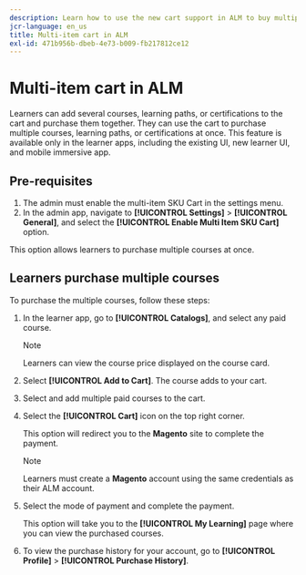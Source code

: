 ```yaml
---
description: Learn how to use the new cart support in ALM to buy multiple SKUs.
jcr-language: en_us
title: Multi-item cart in ALM
exl-id: 471b956b-dbeb-4e73-b009-fb217812ce12
---
```

# Multi-item cart in ALM

Learners can add several courses, learning paths, or certifications to the cart and purchase them together. They can use the cart to purchase multiple courses, learning paths, or certifications at once. This feature is available only in the learner apps, including the existing UI, new learner UI, and mobile immersive app.

## Pre-requisites

1. The admin must enable the multi-item SKU Cart in the settings menu.
1. In the admin app, navigate to **[!UICONTROL Settings]** > **[!UICONTROL General]**, and select the **[!UICONTROL Enable Multi Item SKU Cart]** option.

This option allows learners to purchase multiple courses at once.

## Learners purchase multiple courses

To purchase the multiple courses, follow these steps:

1. In the learner app, go to **[!UICONTROL Catalogs]**, and select any paid course.

   >[!NOTE]
   >
   >Learners can view the course price displayed on the course card.

1. Select **[!UICONTROL Add to Cart]**. The course adds to your cart.
1. Select and add multiple paid courses to the cart. 
1. Select the **[!UICONTROL Cart]** icon on the top right corner.

   This option will redirect you to the **Magento** site to complete the payment.

   >[!NOTE]
   >
   >Learners must create a **Magento** account using the same credentials as their ALM account.

1. Select the mode of payment and complete the payment.
   
   This option will take you to the **[!UICONTROL My Learning]** page where you can view the purchased courses. 
   
1. To view the purchase history for your account, go to **[!UICONTROL Profile]** > **[!UICONTROL Purchase History]**.
